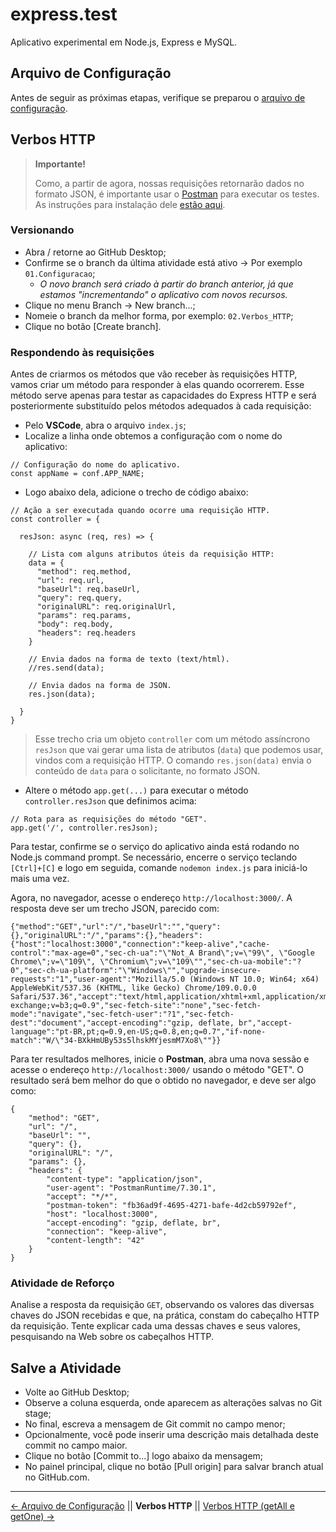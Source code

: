 # express.test
Aplicativo experimental em Node.js, Express e MySQL.

## Arquivo de Configuração
Antes de seguir as próximas etapas, verifique se preparou o [arquivo de configuração](https://github.com/Luferat/express.test/tree/Atividade.02_Arquivo_de_configura%C3%A7%C3%A3o).

## Verbos HTTP

> **Importante!**
>
> Como, a partir de agora, nossas requisições retornarão dados no formato JSON, é importante usar o [Postman](https://www.postman.com/) para executar os testes. As instruções para instalação dele [estão aqui](https://docs.google.com/document/d/1Zo42HZvGtEAx-9OjLX5Cr9J5SKl07NvUxLGSTSbWHpc/edit?usp=sharing).

### Versionando
 - Abra / retorne ao GitHub Desktop;
 - Confirme se o branch da última atividade está ativo → Por exemplo `01.Configuracao`;
   - *O novo branch será criado à partir do branch anterior, já que estamos "incrementando" o aplicativo com novos recursos.*
 - Clique no menu Branch → New branch...;
 - Nomeie o branch da melhor forma, por exemplo: `02.Verbos_HTTP`;
 - Clique no botão [Create branch].
 
### Respondendo às requisições 

Antes de criarmos os métodos que vão receber às requisições HTTP, vamos criar um método para responder à elas quando ocorrerem. Esse método serve apenas para testar as capacidades do Express HTTP e será posteriormente substituído pelos métodos adequados à cada requisição:

 - Pelo **VSCode**, abra o arquivo `index.js`;
 - Localize a linha onde obtemos a configuração com o nome do aplicativo:
```
// Configuração do nome do aplicativo.
const appName = conf.APP_NAME;
```
 - Logo abaixo dela, adicione o trecho de código abaixo:
```
// Ação a ser executada quando ocorre uma requisição HTTP.
const controller = {

  resJson: async (req, res) => {

    // Lista com alguns atributos úteis da requisição HTTP:
    data = {
      "method": req.method,
      "url": req.url,
      "baseUrl": req.baseUrl,
      "query": req.query,
      "originalURL": req.originalUrl,
      "params": req.params,
      "body": req.body,
      "headers": req.headers
    }

    // Envia dados na forma de texto (text/html).
    //res.send(data);

    // Envia dados na forma de JSON.
    res.json(data);

  }
}
```

> Esse trecho cria um  objeto `controller` com um método assíncrono `resJson` que vai gerar uma lista de atributos (`data`) que podemos usar, vindos com a requisição HTTP. O comando `res.json(data)` envia o conteúdo de `data` para o solicitante, no formato JSON.
 - Altere o método `app.get(...)` para executar o método `controller.resJson` que definimos acima:
```
// Rota para as requisições do método "GET".
app.get('/', controller.resJson);
```
Para testar, confirme se o serviço do aplicativo ainda está rodando no Node.js command prompt. Se necessário, encerre o serviço teclando `[Ctrl]+[C]` e logo em seguida, comande `nodemon index.js` para iniciá-lo mais uma vez.

Agora, no navegador, acesse o endereço `http://localhost:3000/`. A resposta deve ser um trecho JSON, parecido com:
```
{"method":"GET","url":"/","baseUrl":"","query":{},"originalURL":"/","params":{},"headers":{"host":"localhost:3000","connection":"keep-alive","cache-control":"max-age=0","sec-ch-ua":"\"Not_A Brand\";v=\"99\", \"Google Chrome\";v=\"109\", \"Chromium\";v=\"109\"","sec-ch-ua-mobile":"?0","sec-ch-ua-platform":"\"Windows\"","upgrade-insecure-requests":"1","user-agent":"Mozilla/5.0 (Windows NT 10.0; Win64; x64) AppleWebKit/537.36 (KHTML, like Gecko) Chrome/109.0.0.0 Safari/537.36","accept":"text/html,application/xhtml+xml,application/xml;q=0.9,image/avif,image/webp,image/apng,*/*;q=0.8,application/signed-exchange;v=b3;q=0.9","sec-fetch-site":"none","sec-fetch-mode":"navigate","sec-fetch-user":"?1","sec-fetch-dest":"document","accept-encoding":"gzip, deflate, br","accept-language":"pt-BR,pt;q=0.9,en-US;q=0.8,en;q=0.7","if-none-match":"W/\"34-BXkHmUBy53s5lhskMYjesmM7Xo8\""}}
```
Para ter resultados melhores, inicie o **Postman**, abra uma nova sessão e acesse o endereço `http://localhost:3000/` usando o método "GET". O resultado será bem melhor do que o obtido no navegador, e deve ser algo como:
```
{
    "method": "GET",
    "url": "/",
    "baseUrl": "",
    "query": {},
    "originalURL": "/",
    "params": {},
    "headers": {
        "content-type": "application/json",
        "user-agent": "PostmanRuntime/7.30.1",
        "accept": "*/*",
        "postman-token": "fb36ad9f-4695-4271-bafe-4d2cb59792ef",
        "host": "localhost:3000",
        "accept-encoding": "gzip, deflate, br",
        "connection": "keep-alive",
        "content-length": "42"
    }
}
```

### Atividade de Reforço

Analise a resposta da requisição `GET`, observando os valores das diversas chaves do JSON recebidas e que, na prática, constam do cabeçalho HTTP da requisição. Tente explicar cada uma dessas chaves e seus valores, pesquisando na Web sobre os cabeçalhos HTTP.

## Salve a Atividade

 - Volte ao GitHub Desktop;
 - Observe a coluna esquerda, onde aparecem as alterações salvas no Git stage;
 - No final, escreva a mensagem de Git commit no campo menor;
 - Opcionalmente, você pode inserir uma descrição mais detalhada deste commit no campo maior.
 - Clique no botão [Commit to...] logo abaixo da mensagem;
 - No painel principal, clique no botão [Pull origin] para salvar branch atual no GitHub.com.

---
[← Arquivo de Configuração](https://github.com/Luferat/express.test/tree/Atividade.02_Arquivo_de_configura%C3%A7%C3%A3o) || **Verbos HTTP** || [Verbos HTTP (getAll e getOne) →](https://github.com/Luferat/express.test/tree/Atividade.04_Verbos_HTTP_GET)
